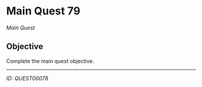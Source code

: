 # Main Quest 79

*Main Quest*

## Objective
Complete the main quest objective.

---
*ID: QUEST00078*